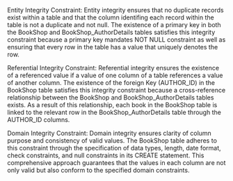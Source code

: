 

Entity Integrity Constraint: Entity integrity ensures that no duplicate records exist within a table and that the column identifing each record within the table is not a duplicate and not null. The existence of a primary key in both the BookShop and BookShop_AuthorDetails tables satisfies this integrity constraint because a primary key mandates NOT NULL constraint as well as ensuring that every row in the table has a value that uniquely denotes the row.

Referential Integrity Constraint: Referential integrity ensures the existence of a referenced value if a value of one column of a table references a value of another column. The existence of the foreign Key (AUTHOR_ID) in the BookShop table satisfies this integrity constraint because a cross-reference relationship between the BookShop and BookShop_AuthorDetails tables exists. As a result of this relationship, each book in the BookShop table is linked to the relevant row in the BookShop_AuthorDetails table through the AUTHOR_ID columns.

Domain Integrity Constraint: Domain integrity ensures clarity of column purpose and consistency of valid values. The BookShop table adheres to this constraint through the specification of data types, length, date format, check constraints, and null constraints in its CREATE statement. This comprehensive approach guarantees that the values in each column are not only valid but also conform to the specified domain constraints.
